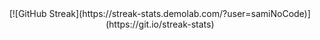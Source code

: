 
<div align="center">
[![GitHub Streak](https://streak-stats.demolab.com/?user=samiNoCode)](https://git.io/streak-stats)
</div>
